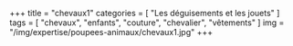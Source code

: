 +++
title = "chevaux1"
categories = [ "Les déguisements et les jouets" ]
tags = [ "chevaux", "enfants", "couture", "chevalier", "vêtements" ]
img = "/img/expertise/poupees-animaux/chevaux1.jpg"
+++